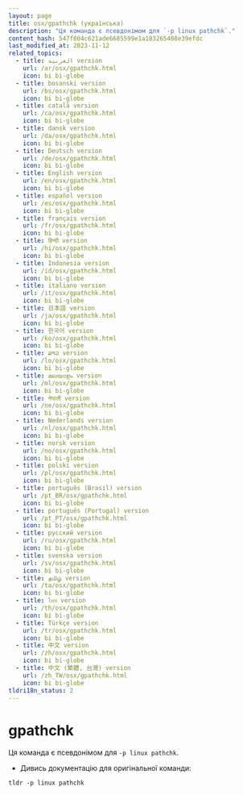```yaml
---
layout: page
title: osx/gpathchk (українська)
description: "Ця команда є псевдонімом для `-p linux pathchk`."
content_hash: 547f804c621ade6685599e1a183265408e39efdc
last_modified_at: 2023-11-12
related_topics:
  - title: العربية version
    url: /ar/osx/gpathchk.html
    icon: bi bi-globe
  - title: bosanski version
    url: /bs/osx/gpathchk.html
    icon: bi bi-globe
  - title: català version
    url: /ca/osx/gpathchk.html
    icon: bi bi-globe
  - title: dansk version
    url: /da/osx/gpathchk.html
    icon: bi bi-globe
  - title: Deutsch version
    url: /de/osx/gpathchk.html
    icon: bi bi-globe
  - title: English version
    url: /en/osx/gpathchk.html
    icon: bi bi-globe
  - title: español version
    url: /es/osx/gpathchk.html
    icon: bi bi-globe
  - title: français version
    url: /fr/osx/gpathchk.html
    icon: bi bi-globe
  - title: हिन्दी version
    url: /hi/osx/gpathchk.html
    icon: bi bi-globe
  - title: Indonesia version
    url: /id/osx/gpathchk.html
    icon: bi bi-globe
  - title: italiano version
    url: /it/osx/gpathchk.html
    icon: bi bi-globe
  - title: 日本語 version
    url: /ja/osx/gpathchk.html
    icon: bi bi-globe
  - title: 한국어 version
    url: /ko/osx/gpathchk.html
    icon: bi bi-globe
  - title: ລາວ version
    url: /lo/osx/gpathchk.html
    icon: bi bi-globe
  - title: മലയാളം version
    url: /ml/osx/gpathchk.html
    icon: bi bi-globe
  - title: नेपाली version
    url: /ne/osx/gpathchk.html
    icon: bi bi-globe
  - title: Nederlands version
    url: /nl/osx/gpathchk.html
    icon: bi bi-globe
  - title: norsk version
    url: /no/osx/gpathchk.html
    icon: bi bi-globe
  - title: polski version
    url: /pl/osx/gpathchk.html
    icon: bi bi-globe
  - title: português (Brasil) version
    url: /pt_BR/osx/gpathchk.html
    icon: bi bi-globe
  - title: português (Portugal) version
    url: /pt_PT/osx/gpathchk.html
    icon: bi bi-globe
  - title: русский version
    url: /ru/osx/gpathchk.html
    icon: bi bi-globe
  - title: svenska version
    url: /sv/osx/gpathchk.html
    icon: bi bi-globe
  - title: தமிழ் version
    url: /ta/osx/gpathchk.html
    icon: bi bi-globe
  - title: ไทย version
    url: /th/osx/gpathchk.html
    icon: bi bi-globe
  - title: Türkçe version
    url: /tr/osx/gpathchk.html
    icon: bi bi-globe
  - title: 中文 version
    url: /zh/osx/gpathchk.html
    icon: bi bi-globe
  - title: 中文 (繁體, 台灣) version
    url: /zh_TW/osx/gpathchk.html
    icon: bi bi-globe
tldri18n_status: 2
---
```

# gpathchk

Ця команда є псевдонімом для `-p linux pathchk`.

- Дивись документацію для оригінальної команди:

`tldr -p linux pathchk`
